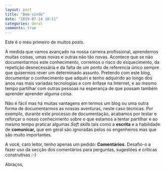 ```yaml
---
layout: post
title: "Bem-vindo"
date: "2019-07-14 10:11"
categories: Geral
comments: true
---
```


Este é o meu primeiro de muitos *posts*.

À medida que vamos avançado na nossa carreira profissional, aprendemos muitas coisas, umas novas e outras não tão novas. Acontece que se não documentarmos este conhecimento, corremos o risco do esquecimento, da repetição desnecessária e da falta de um ponto de referencia único sempre que quisermos rever um determinado assunto. Pretendo com este blog, documentar o conhecimento que adquiri e tenho adquirido ao longo dos anos nas mais variadas tecnologias e com ênfase na Internet, e ao mesmo tempo partilhar com outras pessoas na esperança de que possam também  aprender aprender alguma coisa.

Não é fácil mas há muitas vantagens em termos um blog ou uma outra forma de documentarmos as nossas aventuras, neste caso técnicas. Por exemplo, durante este processo de documentação, acabamos por testar e reforçar o nosso conhecimento sobre o que estamos a tentar partilhar e ao mesmo tempo praticar algumas *Soft skills*  tais como a **escrita** e a habilidade de **comunicar,** que em geral são ignoradas pelos os engenheiros mas que são muito importantes.

A você, caro leitor, tenho apenas um pedido: **Comentários.**  Desafio-o a fazer uso da secção dos comentários para perguntas, sugestões e criticas construtivas :-)

 Abraços,
